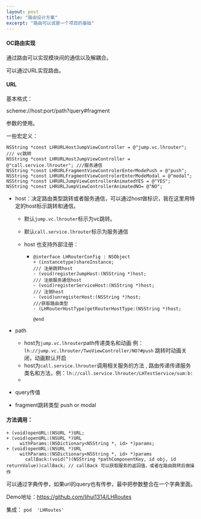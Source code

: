 ```yaml
---
layout: post
title: "路由设计方案"
excerpt: "路由可以说是一个项目的基础"
---
```

#### OC路由实现

通过路由可以实现模块间的通信以及解耦合。

可以通过URL实现路由。

#### URL

基本格式：

scheme://host:port/path?query#fragment

参数的使用。

一些宏定义：

```
NSString *const LHRURLHostJumpViewController = @"jump.vc.lhrouter"; /// vc跳转
NSString *const LHRURLHostJumpViewController = @"call.service.lhrouter"; ///服务通信
NSString *const LHRURLFragmentViewControlerEnterModePush = @"push";
NSString *const LHRURLFragmentViewControlerEnterModeModal = @"modal";
NSString *const LHRURLJumpViewControllerAnimatedYES = @"YES";
NSString *const LHRURLJumpViewControllerAnimatedNO= @"NO";
```

+ host：决定路由类型跳转或者服务通信，可以通过host做标识，我在这里用特定的host标示跳转和通信。
  + 默认```jump.vc.lhrouter```标示为vc跳转。
  
  + 默认```call.service.lhrouter```标示为服务通信
  
  + host 也支持外部注册：
  
    + ```@interface LHRouterConfig : NSObject
      @interface LHRouterConfig : NSObject
      + (instancetype)shareInstance;
      /// 注册跳转host
      - (void)registerJumpHost:(NSString *)host;
      /// 注册服务通信host
      - (void)registerServiceHost:(NSString *)host;
      /// 注销host
      - (void)unregisterHost:(NSString *)host;
      ///获取路由类型
      - (LHRouterHostType)getRouterHostType:(NSString *)host;
      
      @end
      ```
  
      
+ path 
  + host为```jump.vc.lhrouter```path传递类名和动画 例：```lh://jump.vc.lhrouter/TwoViewController/NO?#push``` 跳转时动画关闭，动画默认开启
  + host为```call.service.lhrouter```调用相关服务的方法 , 路由传递传递服务类名和方法，例：```lh://call.service.lhrouter/LHTestService/sum:b:```
  + 
+ query传值
+ fragment跳转类型 push or modal

#### 方法调用：

```
+ (void)openURL:(NSURL *)URL;
+ (void)openURL:(NSURL *)URL
     withParams:(NSDictionary<NSString *, id> *)params;
+ (void)openURL:(NSURL *)URL
     withParams:(NSDictionary<NSString *, id> *)params
       callBack:(void(^)(NSString *pathComponentKey, id obj, id returnValue))callBack; // callBack 可以获取服务的返回值，或者在路由跳转后做操作
```

可以通过字典传参，如果url的query也有传参，最中把参数整合在一个字典里面。



Demo地址：https://github.com/lihui1314/LHRoutes

集成：  ```pod  'LHRoutes'```